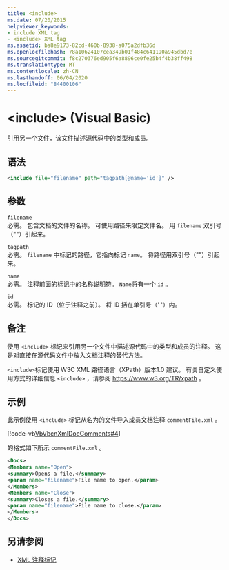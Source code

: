 ```yaml
---
title: <include>
ms.date: 07/20/2015
helpviewer_keywords:
- include XML tag
- <include> XML tag
ms.assetid: ba8e9173-82cd-460b-8938-a075a2dfb36d
ms.openlocfilehash: 78a10624107cea349b01f484c641190a945dbd7e
ms.sourcegitcommit: f8c270376ed905f6a8896ce0fe25b4f4b38ff498
ms.translationtype: MT
ms.contentlocale: zh-CN
ms.lasthandoff: 06/04/2020
ms.locfileid: "84400106"
---
```

# <a name="include-visual-basic"></a>\<include> (Visual Basic)
引用另一个文件，该文件描述源代码中的类型和成员。  
  
## <a name="syntax"></a>语法  
  
```xml  
<include file="filename" path="tagpath[@name='id']" />  
```  
  
## <a name="parameters"></a>参数  
 `filename`  
 必需。 包含文档的文件的名称。 可使用路径来限定文件名。 用 `filename` 双引号（""）引起来。  
  
 `tagpath`  
 必需。 `filename` 中标记的路径，它指向标记 `name`。 将路径用双引号（""）引起来。  
  
 `name`  
 必需。 注释前面的标记中的名称说明符。 `Name`将有一个 `id` 。  
  
 `id`  
 必需。 标记的 ID（位于注释之前）。 将 ID 括在单引号（' '）内。  
  
## <a name="remarks"></a>备注  
 使用 `<include>` 标记来引用另一个文件中描述源代码中的类型和成员的注释。 这是对直接在源代码文件中放入文档注释的替代方法。  
  
 `<include>`标记使用 W3C XML 路径语言（XPath）版本1.0 建议。 有关自定义使用方式的详细信息 `<include>` ，请参阅 <https://www.w3.org/TR/xpath> 。  
  
## <a name="example"></a>示例  
 此示例使用 `<include>` 标记从名为的文件导入成员文档注释 `commentFile.xml` 。  
  
 [!code-vb[VbVbcnXmlDocComments#4](~/samples/snippets/visualbasic/VS_Snippets_VBCSharp/VbVbcnXmlDocComments/VB/Class1.vb#4)]  
  
 的格式如下所示 `commentFile.xml` 。  
  
```xml  
<Docs>  
<Members name="Open">  
<summary>Opens a file.</summary>  
<param name="filename">File name to open.</param>  
</Members>  
<Members name="Close">  
<summary>Closes a file.</summary>  
<param name="filename">File name to close.</param>  
</Members>  
</Docs>  
```  
  
## <a name="see-also"></a>另请参阅

- [XML 注释标记](index.md)

